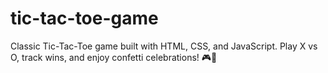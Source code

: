 # tic-tac-toe-game
Classic Tic-Tac-Toe game built with HTML, CSS, and JavaScript. Play X vs O, track wins, and enjoy confetti celebrations! 🎮🎉
